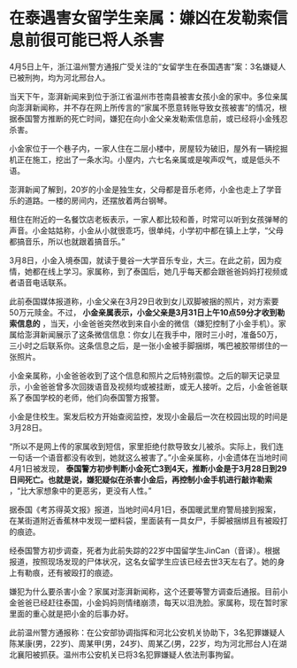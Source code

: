 # 在泰遇害女留学生亲属：嫌凶在发勒索信息前很可能已将人杀害

4月5日上午，浙江温州警方通报广受关注的“女留学生在泰国遇害”案：3名嫌疑人已被刑拘，均为河北邢台人。

当天下午，澎湃新闻来到位于浙江省温州市苍南县被害女孩小金的家中。多位亲属向澎湃新闻称，并不存在网上所传言的“家属不愿意转账导致女孩被害”的情况，根据泰国警方推断的死亡时间，嫌犯在向小金父亲发勒索信息前，或已经将小金残忍杀害。

小金家位于一个巷子内，一家人住在二层小楼中，房屋较为破旧，屋外有一辆挖掘机正在施工，挖出了一条水沟。小屋内，六七名亲属或是唉声叹气，或是低头不语。

澎湃新闻了解到，20岁的小金是独生女，父母都是音乐老师，小金也走上了学音乐的道路。一楼的房间内，还摆放着两台钢琴。

租住在附近的一名餐饮店老板表示，一家人都比较和善，时常可以听到女孩弹琴的声音。小金姑姑称，小金从小就很乖巧，很单纯，小学初中都在镇上上学，“父母都搞音乐，所以也就跟着搞音乐。”

3月8日，小金入境泰国，就读于曼谷一大学音乐专业，大三。在此之前，因为疫情，她都在线上学习。家属称，到了泰国后，她几乎每天都会跟爸爸妈妈打视频或者语音电话联系。

此前泰国媒体报道称，小金父亲在3月29日收到女儿双脚被捆的照片，对方索要50万元赎金。不过，
**小金亲属表示，小金父亲是3月31日上午10点59分才收到勒索信息的**
，当天，小金爸爸突然收到来自小金的微信（嫌犯控制了小金手机）。家属给澎湃新闻展示了这条微信信息：你女儿在我手中，限时三小时，准备50万，三小时之后联系你。这条信息之后，是一张小金被手脚捆绑，嘴巴被胶带绑住的一张照片。

小金亲属称，小金爸爸收到了这个信息和照片之后特别震惊。之后的聊天记录显示，小金爸爸曾多次回拨语音及视频均或被挂断，或无人接听。之后，小金爸爸联系了泰国学校的老师，他们向泰国警方报警。

小金是住校生。案发后校方开始查阅监控，发现小金最后一次在校园出现的时间是3月28日。

“所以不是网上传的家属收到短信，家里拒绝付款导致女儿被杀。实际上，我们连一句话一个语音都没有收到，她就这么被害了。”小金亲属称，小金遗体在当地时间4月1日被发现，
**泰国警方初步判断小金死亡3到4天，推断小金是于3月28日到29日间死亡。也就是说，嫌犯疑似在杀害小金后，再控制小金手机进行敲诈勒索**
，“比大家想象中的更恶劣，更没有人性。”

据泰国《考苏得英文报》报道，当地时间4月1日，泰国暖武里府警局接到报案，在某街道附近香蕉林中发现一塑料袋，里面装有一具女尸，手脚被捆绑且有被殴打的痕迹。

经泰国警方初步调查，死者为此前失踪的22岁中国留学生JinCan（音译）。根据报道，按照现场发现的尸体状况，这名女留学生应该已经去世3天左右了。她的身上有勒痕，还有被殴打的痕迹。

嫌犯为什么要杀害小金？家属对澎湃新闻称，这个还要等警方调查后通报。目前小金爸爸已经赶往泰国，小金妈妈则情绪崩溃，每天以泪洗脸。家属称，现在暂时家里面的重心就是把小金的后事办好。

此前温州警方通报称：在公安部协调指挥和河北公安机关协助下，3名犯罪嫌疑人陈某康(男，22岁)、周某甲(男，24岁)、周某乙(男，22岁，均为河北邢台人)在湖北襄阳被抓获。温州市公安机关已将3名犯罪嫌疑人依法刑事拘留。

